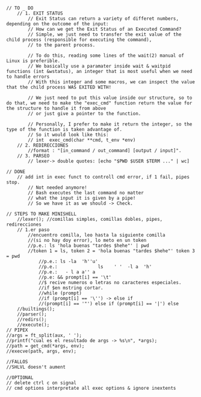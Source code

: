 	// TO _ DO
		// 1. EXIT STATUS
			// Exit Status can return a variety of differet numbers, depending on the outcome of the input:
			// How can we get the Exit Status of an Executed Command?
			// Simple, we just need to transfer the exit value of the child process (responsible for executing the command),
			// to the parent process.

			// To do this, reading some lines of the wait(2) manual of Linux is preferible.
			// We basically use a paramater inside wait & waitpid functions (int &wstatus), an integer that is most useful when we need to handle errors
			// With this integer and some macros, we can inspect the value that the child process WAS EXITED WITH!

			// We just need to put this value inside our structure, so to do that, we need to make the "exec_cmd" function return the value for the structure to handle it from above
			// or just give a pointer to the function.

			// Personally, I prefer to make it return the integer, so the type of the function is taken advantage of.
			// So it would look like this:
			// int	exec_cmd(char **cmd, t_env *env)
		// 2. REDIRECCIONES
			//format : "[in_command / out_command] [output / input]".
		// 3. PARSEO
			// lexer-> double quotes: [echo "$PWD $USER $TERM ..." | wc]

	// DONE
		// add int in exec funct to controll cmd error, if 1 fail, pipes stop.
			// Not needed anymore!
			// Bash executes the last command no matter 
			// what the input it is given by a pipe!
			// So we have it as we should -> Check.

	// STEPS TO MAKE MINISHELL
		//lexer(); //comillas simples, comillas dobles, pipes, redirecciones
		// 1.er paso
			//encuentro comilla, leo hasta la siguiente comilla 
			//(si no hay doy error), lo meto en un token
			//p.e.: ls 'hola buenas "tardes $hehe"' | pwd 
			//token 1 = ls, token 2 = 'hola buenas "tardes $hehe"' token 3 = pwd
				//p.e.: ls -la  'h''u'
				//p.e.:               ls    ' '  -l a  'h'
				//p.e.:   - l a a'' a
				//p.e: && prompt[i] == '\t'
				//$ recive numeros o letras no caracteres especiales. 
				//if $en mstring cortar.
				//while (prompt)
				//if (prompt[i] == '\'') -> else if 
				//(prompt[i] == '"') else if (prompt[i] == '|') else
		//builtings();
		//parser();
		//redirs();
		//execute();
	// PIPEX
	//args = ft_split(aux, ' ');
	//printf("cual es el resultado de args -> %s\n", *args);
	//path = get_cmd(*args, env);
	//execve(path, args, env);

	//FALLOS
	//SHLVL doesn't aument

	//OPTIONAL
	// delete ctrl c on signal
	// cmd options interpretate all exec options & ignore inextents
